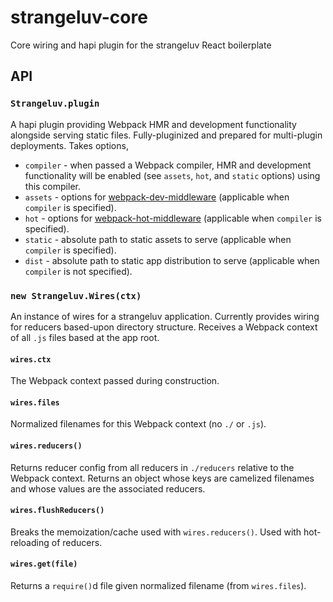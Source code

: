 # strangeluv-core

Core wiring and hapi plugin for the strangeluv React boilerplate

## API
### `Strangeluv.plugin`
A hapi plugin providing Webpack HMR and development functionality alongside serving static files.  Fully-pluginized and prepared for multi-plugin deployments.  Takes options,
- `compiler` - when passed a Webpack compiler, HMR and development functionality will be enabled (see `assets`, `hot`, and `static` options) using this compiler.
- `assets` - options for [webpack-dev-middleware](https://github.com/webpack/webpack-dev-middleware) (applicable when `compiler` is specified).
- `hot` - options for [webpack-hot-middleware](https://github.com/glenjamin/webpack-hot-middleware) (applicable when `compiler` is specified).
- `static` - absolute path to static assets to serve (applicable when `compiler` is specified).
- `dist` - absolute path to static app distribution to serve (applicable when `compiler` is not specified).

### `new Strangeluv.Wires(ctx)`
An instance of wires for a strangeluv application.  Currently provides wiring for reducers based-upon directory structure.  Receives a Webpack context of all `.js` files based at the app root.

#### `wires.ctx`
The Webpack context passed during construction.

#### `wires.files`
Normalized filenames for this Webpack context (no `./` or `.js`).

#### `wires.reducers()`
Returns reducer config from all reducers in `./reducers` relative to the Webpack context.  Returns an object whose keys are camelized filenames and whose values are the associated reducers.

#### `wires.flushReducers()`
Breaks the memoization/cache used with `wires.reducers()`.  Used with hot-reloading of reducers.

#### `wires.get(file)`
Returns a `require()`d file given normalized filename (from `wires.files`).
